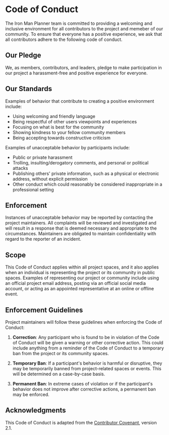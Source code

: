 # Code of Conduct

The Iron Man Planner team is committed to providing a welcoming and inclusive environment for all contributors to the project and memeber of our community. To ensure that everyone has a positive experience, we ask that all contributors adhere to the following code of conduct.

## Our Pledge

We, as members, contributors, and leaders, pledge to make participation in our project a harassment-free and positive experience for everyone.

## Our Standards

Examples of behavior that contribute to creating a positive environment include:

- Using welcoming and friendly language
- Being respectful of other users viewpoints and experiences
- Focusing on what is best for the community
- Showing kindness to your fellow community members
- Being accepting towards constructive criticism

Examples of unacceptable behavior by participants include:

- Public or private harassment
- Trolling, insulting/derogatory comments, and personal or political attacks
- Publishing others' private information, such as a physical or electronic address, without explicit permission
- Other conduct which could reasonably be considered inappropriate in a professional setting

## Enforcement

Instances of unacceptable behavior may be reported by contacting the project maintainers. All complaints will be reviewed and investigated and will result in a response that is deemed necessary and appropriate to the circumstances. Maintainers are obligated to maintain confidentiality with regard to the reporter of an incident.

## Scope

This Code of Conduct applies within all project spaces, and it also applies when an individual is representing the project or its community in public spaces. Examples of representing our project or community include using an official project email address, posting via an official social media account, or acting as an appointed representative at an online or offline event.

## Enforcement Guidelines

Project maintainers will follow these guidelines when enforcing the Code of Conduct:

1. **Correction**: Any participant who is found to be in violation of the Code of Conduct will be given a warning or other corrective action. This could include anything from a reminder of the Code of Conduct to a temporary ban from the project or its community spaces.

2. **Temporary Ban**: If a participant's behavior is harmful or disruptive, they may be temporarily banned from project-related spaces or events. This will be determined on a case-by-case basis.

3. **Permanent Ban**: In extreme cases of violation or if the participant's behavior does not improve after corrective actions, a permanent ban may be enforced.

## Acknowledgments

This Code of Conduct is adapted from the [Contributor Covenant](https://www.contributor-covenant.org/), version 2.1.
